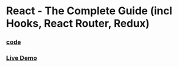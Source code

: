 # React - The Complete Guide (incl Hooks, React Router, Redux)

### [code](../../code/-16-work-with-forms/form-validation-project/)

### [Live Demo](https://abdelrahman-form-validation-app.netlify.app/)
